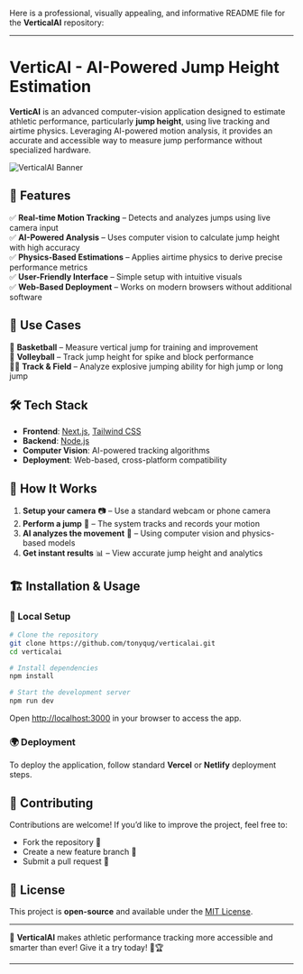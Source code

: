 Here is a professional, visually appealing, and informative README file for the **VerticalAI** repository:

---

# VerticAI - AI-Powered Jump Height Estimation

**VerticAI** is an advanced computer-vision application designed to estimate athletic performance, particularly **jump height**, using live tracking and airtime physics. Leveraging AI-powered motion analysis, it provides an accurate and accessible way to measure jump performance without specialized hardware.

![VerticalAI Banner](https://your-image-link-here) <!-- Add an image or GIF showcasing the app -->

## 🚀 Features

✅ **Real-time Motion Tracking** – Detects and analyzes jumps using live camera input  
✅ **AI-Powered Analysis** – Uses computer vision to calculate jump height with high accuracy  
✅ **Physics-Based Estimations** – Applies airtime physics to derive precise performance metrics  
✅ **User-Friendly Interface** – Simple setup with intuitive visuals  
✅ **Web-Based Deployment** – Works on modern browsers without additional software  

## 🎯 Use Cases

🏀 **Basketball** – Measure vertical jump for training and improvement  
🏐 **Volleyball** – Track jump height for spike and block performance  
🏃‍♂️ **Track & Field** – Analyze explosive jumping ability for high jump or long jump  

## 🛠️ Tech Stack

- **Frontend**: [Next.js](https://nextjs.org/), [Tailwind CSS](https://tailwindcss.com/)
- **Backend**: [Node.js](https://nodejs.org/)
- **Computer Vision**: AI-powered tracking algorithms
- **Deployment**: Web-based, cross-platform compatibility

## 📸 How It Works

1. **Setup your camera** 📷 – Use a standard webcam or phone camera  
2. **Perform a jump** 🏃 – The system tracks and records your motion  
3. **AI analyzes the movement** 🧠 – Using computer vision and physics-based models  
4. **Get instant results** 📊 – View accurate jump height and analytics  

## 🏗 Installation & Usage

### 🔧 Local Setup

```sh
# Clone the repository
git clone https://github.com/tonyqug/verticalai.git
cd verticalai

# Install dependencies
npm install

# Start the development server
npm run dev
```

Open [http://localhost:3000](http://localhost:3000) in your browser to access the app.

### 🌍 Deployment

To deploy the application, follow standard **Vercel** or **Netlify** deployment steps.

## 📢 Contributing

Contributions are welcome! If you’d like to improve the project, feel free to:
- Fork the repository 🍴
- Create a new feature branch 🌱
- Submit a pull request 🔄

## 📜 License

This project is **open-source** and available under the [MIT License](LICENSE).

---

🚀 **VerticalAI** makes athletic performance tracking more accessible and smarter than ever! Give it a try today! 🎯🏆

---
